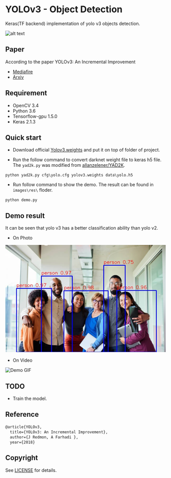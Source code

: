 # YOLOv3 - Object Detection
Keras(TF backend) implementation of yolo v3 objects detection. 


![alt text](https://www.dmprof.com/wp-content/uploads/2020/06/a-closer-look-at-yolov3-03.png?raw=true)


## Paper
According to the paper YOLOv3: An Incremental Improvement

- [Mediafire](https://pjreddie.com/media/files/papers/YOLOv3.pdf)
- [Arxiv](https://arxiv.org/abs/1804.02767)

## Requirement
- OpenCV 3.4
- Python 3.6    
- Tensorflow-gpu 1.5.0  
- Keras 2.1.3

## Quick start

- Download official [Yolov3.weights](https://pjreddie.com/media/files/yolov3.weights) and put it on top of folder of project.

- Run the follow command to convert darknet weight file to keras h5 file. The `yad2k.py` was modified from [allanzelener/YAD2K](https://github.com/allanzelener/YAD2K).
```
python yad2k.py cfg\yolo.cfg yolov3.weights data\yolo.h5
```

- Run follow command to show the demo. The result can be found in `images\res\` floder.
```
python demo.py
```

## Demo result

It can be seen that yolo v3 has a better classification ability than yolo v2.

- On Photo
  
![Demo Prediction](https://github.com/daniel-satria/CV_Yolov3_Object_Detection/blob/main/images/res/group_people.jpg?raw=true)


- On Video
  
![Demo GIF](https://github.com/daniel-satria/CV_Yolov3_Object_Detection/blob/main/images/a-closer-look-at-yolov3-06.gif)




## TODO

- Train the model.

## Reference

	@article{YOLOv3,  
	  title={YOLOv3: An Incremental Improvement},  
	  author={J Redmon, A Farhadi },
	  year={2018}



## Copyright
See [LICENSE](LICENSE) for details.
